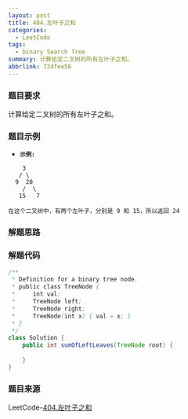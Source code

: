 ```yaml
---
layout: post
title: 404.左叶子之和
categories:
  - LeetCode
tags:
  - binary Search Tree
summary: 计算给定二叉树的所有左叶子之和。
abbrlink: 724fee56
---
```


### 题目要求
计算给定二叉树的所有左叶子之和。


### 题目示例
- **`示例:`**
```
    3
   / \
  9  20
    /  \
   15   7

在这个二叉树中，有两个左叶子，分别是 9 和 15，所以返回 24
```


### 解题思路


### 解题代码
```java
/**
 * Definition for a binary tree node.
 * public class TreeNode {
 *     int val;
 *     TreeNode left;
 *     TreeNode right;
 *     TreeNode(int x) { val = x; }
 * }
 */
class Solution {
    public int sumOfLeftLeaves(TreeNode root) {
        
    }
}
```



### 题目来源
LeetCode-[404.左叶子之和](https://leetcode-cn.com/problems/sum-of-left-leaves/)
